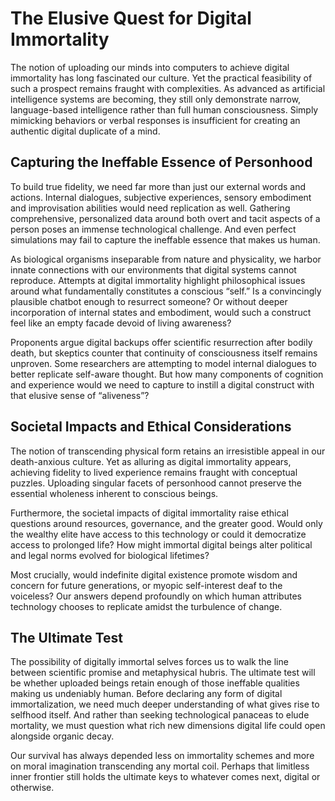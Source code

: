 

# The Elusive Quest for Digital Immortality

The notion of uploading our minds into computers to achieve digital immortality has long fascinated our culture. Yet the practical feasibility of such a prospect remains fraught with complexities. As advanced as artificial intelligence systems are becoming, they still only demonstrate narrow, language-based intelligence rather than full human consciousness. Simply mimicking behaviors or verbal responses is insufficient for creating an authentic digital duplicate of a mind.

## Capturing the Ineffable Essence of Personhood

To build true fidelity, we need far more than just our external words and actions. Internal dialogues, subjective experiences, sensory embodiment and improvisation abilities would need replication as well. Gathering comprehensive, personalized data around both overt and tacit aspects of a person poses an immense technological challenge. And even perfect simulations may fail to capture the ineffable essence that makes us human.

As biological organisms inseparable from nature and physicality, we harbor innate connections with our environments that digital systems cannot reproduce. Attempts at digital immortality highlight philosophical issues around what fundamentally constitutes a conscious “self.” Is a convincingly plausible chatbot enough to resurrect someone? Or without deeper incorporation of internal states and embodiment, would such a construct feel like an empty facade devoid of living awareness?  

Proponents argue digital backups offer scientific resurrection after bodily death, but skeptics counter that continuity of consciousness itself remains unproven. Some researchers are attempting to model internal dialogues to better replicate self-aware thought. But how many components of cognition and experience would we need to capture to instill a digital construct with that elusive sense of “aliveness”?

## Societal Impacts and Ethical Considerations

The notion of transcending physical form retains an irresistible appeal in our death-anxious culture. Yet as alluring as digital immortality appears, achieving fidelity to lived experience remains fraught with conceptual puzzles. Uploading singular facets of personhood cannot preserve the essential wholeness inherent to conscious beings. 

Furthermore, the societal impacts of digital immortality raise ethical questions around resources, governance, and the greater good. Would only the wealthy elite have access to this technology or could it democratize access to prolonged life? How might immortal digital beings alter political and legal norms evolved for biological lifetimes?

Most crucially, would indefinite digital existence promote wisdom and concern for future generations, or myopic self-interest deaf to the voiceless? Our answers depend profoundly on which human attributes technology chooses to replicate amidst the turbulence of change.

## The Ultimate Test  

The possibility of digitally immortal selves forces us to walk the line between scientific promise and metaphysical hubris. The ultimate test will be whether uploaded beings retain enough of those ineffable qualities making us undeniably human. Before declaring any form of digital immortalization, we need much deeper understanding of what gives rise to selfhood itself. And rather than seeking technological panaceas to elude mortality, we must question what rich new dimensions digital life could open alongside organic decay. 

Our survival has always depended less on immortality schemes and more on moral imagination transcending any mortal coil. Perhaps that limitless inner frontier still holds the ultimate keys to whatever comes next, digital or otherwise.